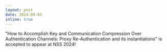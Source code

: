 ```yaml
---
layout: post
date: 2024-09-03
inline: true
---
```


"How to Accomplish Key and Communication Compression Over Authentication Channels: Proxy Re-Authentication and its instantiations" is accepted to appear at NSS 2024!
